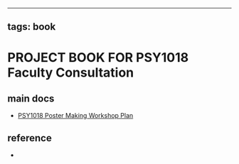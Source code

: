 
---
tags: book
---

PROJECT BOOK FOR PSY1018 Faculty Consultation
===

main docs
---

- [PSY1018 Poster Making Workshop Plan](/6eDhBY_GRMu_KfUdGmsGrA)

reference
---

- 

